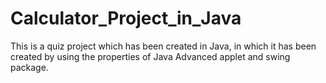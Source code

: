 # Calculator_Project_in_Java
This is a quiz project which has been created in Java, in which it has been created by using the properties of Java Advanced applet and swing package.
